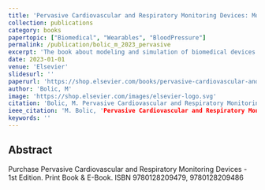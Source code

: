 ```yaml
---
title: 'Pervasive Cardiovascular and Respiratory Monitoring Devices: Model-Based Design'
collection: publications
category: books
papertopic: ["Biomedical", "Wearables", "BloodPressure"]
permalink: /publication/bolic_m_2023_pervasive
excerpt: 'The book about modeling and simulation of biomedical devices.'
date: 2023-01-01
venue: 'Elsevier'
slidesurl: ''
paperurl: 'https://shop.elsevier.com/books/pervasive-cardiovascular-and-respiratory-monitoring-devices/bolic/978-0-12-820947-9'
author: 'Bolic, M'
image: 'https://shop.elsevier.com/images/elsevier-logo.svg'
citation: 'Bolic, M. Pervasive Cardiovascular and Respiratory Monitoring Devices: Model-Based Design, 2023.'
ieee_citation: 'M. Bolic, 'Pervasive Cardiovascular and Respiratory Monitoring Devices: Model-Based Design,' 2023.'
keywords: ''
---
```


## Abstract

Purchase Pervasive Cardiovascular and Respiratory Monitoring Devices - 1st Edition. Print Book & E-Book. ISBN 9780128209479, 9780128209486

